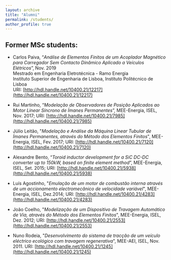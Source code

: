 ```yaml
---
layout: archive
title: "Alumni"
permalink: /students/
author_profile: true
---
```



## Former MSc students:

* Carlos Paiva, “_Análise de Elementos Finitos de um Acoplador Magnético para Carregador Sem Contacto Dinâmico Aplicado a Veículos Elétricos_”, Nov. 2019\
  Mestrado em Engenharia Eletrotécnica - Ramo Energia\
  Instituto Superior de Engenharia de Lisboa, Instituto Politécnico de Lisboa\
  URI: [http://hdl.handle.net/10400.21/12217](http://hdl.handle.net/10400.21/12217)

* Rui Martinho, “_Modelação de Observadores de Posição Aplicados ao Motor Linear Síncrono de Ímanes Permanentes_”, MEE-Energia, ISEL, Nov. 2017;
URI: [http://hdl.handle.net/10400.21/7985](http://hdl.handle.net/10400.21/7985)

* Júlio Leitão, "_Modelação e Análise da Máquina Linear Tubular de Ímanes Permanentes, através do Método dos Elementos Finitos_", MEE-Energia, ISEL, Fev. 2017;
URI: [http://hdl.handle.net/10400.21/7120](http://hdl.handle.net/10400.21/7120)

* Alexandre Bento, “_Toroid inductor development for a SiC DC-DC converter up to 150kW, based on finite element method_”, MEE-Energia, ISEL, Set. 2015;
URI: [http://hdl.handle.net/10400.21/5938](http://hdl.handle.net/10400.21/5938)

* Luís Agostinho, "_Emulação de um motor de combustão interna através de um accionamento electromecânico de velocidade variável_", MEE-Energia, ISEL, Dez.2014;
URI: [http://hdl.handle.net/10400.21/4283](http://hdl.handle.net/10400.21/4283)

* João Coelho, "_Modelização de um Dispositivo de Travagem Automático de Via, através do Método dos Elementos Finitos_", MEE-Energia, ISEL, Dez. 2012;
URI: [http://hdl.handle.net/10400.21/2553](http://hdl.handle.net/10400.21/2553)

* Nuno Rodeia, "_Desenvolvimento do sistema de tracção de um veículo eléctrico ecológico com travagem regenerativa_", MEE-AEI, ISEL, Nov. 2011.
URI: [http://hdl.handle.net/10400.21/1245](http://hdl.handle.net/10400.21/1245)

